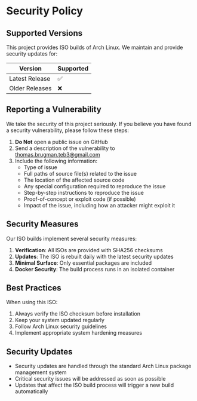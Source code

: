 # Security Policy

## Supported Versions

This project provides ISO builds of Arch Linux. We maintain and provide security updates for:

| Version | Supported          |
| ------- | ------------------ |
| Latest Release   | :white_check_mark: |
| Older Releases  | :x:                |

## Reporting a Vulnerability

We take the security of this project seriously. If you believe you have found a security vulnerability, please follow these steps:

1. **Do Not** open a public issue on GitHub
2. Send a description of the vulnerability to thomas.brugman.teb3@gmail.com
3. Include the following information:
   - Type of issue
   - Full paths of source file(s) related to the issue
   - The location of the affected source code
   - Any special configuration required to reproduce the issue
   - Step-by-step instructions to reproduce the issue
   - Proof-of-concept or exploit code (if possible)
   - Impact of the issue, including how an attacker might exploit it

## Security Measures

Our ISO builds implement several security measures:

1. **Verification**: All ISOs are provided with SHA256 checksums
2. **Updates**: The ISO is rebuilt daily with the latest security updates
3. **Minimal Surface**: Only essential packages are included
4. **Docker Security**: The build process runs in an isolated container

## Best Practices

When using this ISO:

1. Always verify the ISO checksum before installation
2. Keep your system updated regularly
3. Follow Arch Linux security guidelines
4. Implement appropriate system hardening measures

## Security Updates

- Security updates are handled through the standard Arch Linux package management system
- Critical security issues will be addressed as soon as possible
- Updates that affect the ISO build process will trigger a new build automatically
